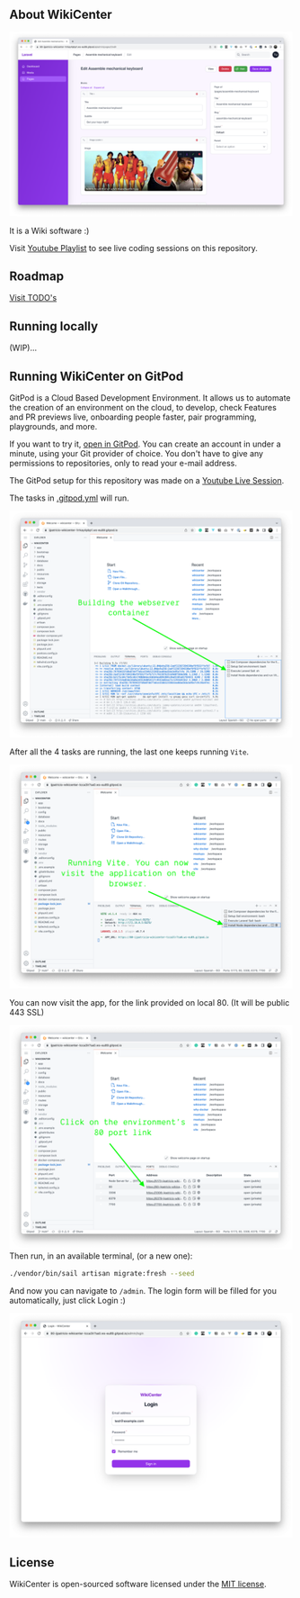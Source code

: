 ## About WikiCenter

![Intro 1](./docs/images/intro-1.png)

It is a Wiki software :)

Visit [Youtube Playlist](https://www.youtube.com/watch?v=aRI9-DzXOkI&list=PL2Njk5tK9lmuM5Oac06vxILXJvoYS3Qrs) to 
see live coding sessions on this repository.

## Roadmap

[Visit TODO's](./TODO.md)

## Running locally

(WIP)...

## Running WikiCenter on GitPod

GitPod is a Cloud Based Development Environment. It allows us to automate the creation of an environment on 
the cloud, to develop, check Features and PR previews live, onboarding people faster, pair programming, playgrounds, and more.

If you want to try it, [open in GitPod](https://gitpod.io/#https://github.com/ijpatricio/wikicenter).
You can create an account in under a minute, using your Git provider of choice. You don't have to give any permissions to repositories,
only to read your e-mail address.

The GitPod setup for this repository was made on a [Youtube Live Session](https://www.youtube.com/watch?v=Ng1WW45Zlho&list=PL2Njk5tK9lmuM5Oac06vxILXJvoYS3Qrs&index=4).

The tasks in [.gitpod.yml](./.gitpod.yml) will run.

![Coding in GitPod 1](./docs/images/coding-in-gitpod-1.png)

After all the 4 tasks are running, the last one keeps running `Vite`.

![Coding in GitPod 2](./docs/images/coding-in-gitpod-2.png)

You can now visit the app, for the link provided on local 80. (It will be public 443 SSL)

![Coding in GitPod 3](./docs/images/coding-in-gitpod-3.png)
Then run, in an available terminal, (or a new one):

```bash
./vendor/bin/sail artisan migrate:fresh --seed
```

And now you can navigate to `/admin`. The login form will be filled for you automatically, just click Login :)

![Coding in GitPod 4](./docs/images/coding-in-gitpod-4.png)

## License

WikiCenter is open-sourced software licensed under the [MIT license](https://opensource.org/licenses/MIT).
